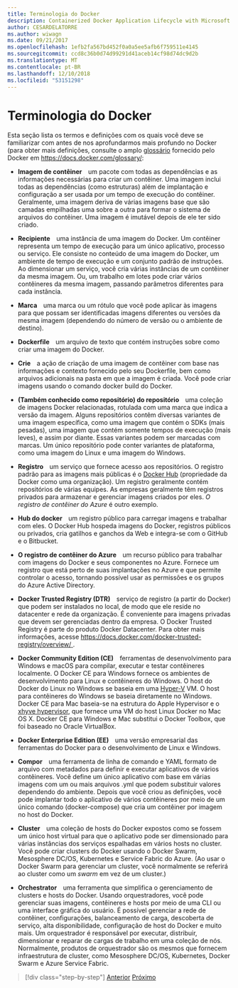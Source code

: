 ```yaml
---
title: Terminologia do Docker
description: Containerized Docker Application Lifecycle with Microsoft Platform and Tools (Ciclo de vida de aplicativo do Docker em contêineres com a plataforma e as ferramentas da Microsoft)
author: CESARDELATORRE
ms.author: wiwagn
ms.date: 09/21/2017
ms.openlocfilehash: 1efb2fa567bd452f0a0a5ee5afb6f759511e4145
ms.sourcegitcommit: ccd8c36b0d74d99291d41aceb14cf98d74dc9d2b
ms.translationtype: MT
ms.contentlocale: pt-BR
ms.lasthandoff: 12/10/2018
ms.locfileid: "53151298"
---
```

# <a name="docker-terminology"></a>Terminologia do Docker

Esta seção lista os termos e definições com os quais você deve se familiarizar com antes de nos aprofundarmos mais profundo no Docker (para obter mais definições, consulte o amplo [glossário](https://docs.docker.com/glossary/) fornecido pelo Docker em <https://docs.docker.com/glossary/>:

-   **Imagem de contêiner** um pacote com todas as dependências e as informações necessárias para criar um contêiner. Uma imagem inclui todas as dependências (como estruturas) além de implantação e configuração a ser usada por um tempo de execução do contêiner. Geralmente, uma imagem deriva de várias imagens base que são camadas empilhadas uma sobre a outra para formar o sistema de arquivos do contêiner. Uma imagem é imutável depois de ele ter sido criado.

-   **Recipiente** uma instância de uma imagem do Docker. Um contêiner representa um tempo de execução para um único aplicativo, processo ou serviço. Ele consiste no conteúdo de uma imagem do Docker, um ambiente de tempo de execução e um conjunto padrão de instruções. Ao dimensionar um serviço, você cria várias instâncias de um contêiner da mesma imagem. Ou, um trabalho em lotes pode criar vários contêineres da mesma imagem, passando parâmetros diferentes para cada instância.

-   **Marca** uma marca ou um rótulo que você pode aplicar às imagens para que possam ser identificadas imagens diferentes ou versões da mesma imagem (dependendo do número de versão ou o ambiente de destino).

-   **Dockerfile** um arquivo de texto que contém instruções sobre como criar uma imagem do Docker.

-   **Crie** a ação de criação de uma imagem de contêiner com base nas informações e contexto fornecido pelo seu Dockerfile, bem como arquivos adicionais na pasta em que a imagem é criada. Você pode criar imagens usando o comando docker build do Docker.

-   **(Também conhecido como repositório) do repositório** uma coleção de imagens Docker relacionadas, rotulada com uma marca que indica a versão da imagem. Alguns repositórios contêm diversas variantes de uma imagem específica, como uma imagem que contém o SDKs (mais pesadas), uma imagem que contém somente tempos de execução (mais leves), e assim por diante. Essas variantes podem ser marcadas com marcas. Um único repositório pode conter variantes de plataforma, como uma imagem do Linux e uma imagem do Windows.

-   **Registro** um serviço que fornece acesso aos repositórios. O registro padrão para as imagens mais públicas é o [Docker Hub](https://hub.docker.com/) (propriedade da Docker como uma organização). Um registro geralmente contém repositórios de várias equipes. As empresas geralmente têm registros privados para armazenar e gerenciar imagens criados por eles. *O registro de contêiner do Azure* é outro exemplo.

-   **Hub do docker** um registro público para carregar imagens e trabalhar com eles. O Docker Hub hospeda imagens do Docker, registros públicos ou privados, cria gatilhos e ganchos da Web e integra-se com o GitHub e o Bitbucket.

-   **O registro de contêiner do Azure** um recurso público para trabalhar com imagens do Docker e seus componentes no Azure. Fornece um registro que está perto de suas implantações no Azure e que permite controlar o acesso, tornando possível usar as permissões e os grupos do Azure Active Directory.

-   **Docker Trusted Registry (DTR)** serviço de registro (a partir do Docker) que podem ser instalados no local, de modo que ele reside no datacenter e rede da organização. É conveniente para imagens privadas que devem ser gerenciadas dentro da empresa. O Docker Trusted Registry é parte do produto Docker Datacenter. Para obter mais informações, acesse [ https://docs.docker.com/docker-trusted-registry/overview/ ](https://docs.docker.com/docker-trusted-registry/overview/).

-   **Docker Community Edition (CE)** ferramentas de desenvolvimento para Windows e macOS para compilar, executar e testar contêineres localmente. O Docker CE para Windows fornece os ambientes de desenvolvimento para Linux e contêineres do Windows. O host do Docker do Linux no Windows se baseia em uma [Hyper-V](https://www.microsoft.com/en-us/server-cloud/solutions/virtualization.aspx) VM. O host para contêineres do Windows se baseia diretamente no Windows. Docker CE para Mac baseia-se na estrutura do Apple Hypervisor e o [xhyve hypervisor](https://github.com/mist64/xhyve), que fornece uma VM do host Linux Docker no Mac OS X. Docker CE para Windows e Mac substitui o Docker Toolbox, que foi baseado no Oracle VirtualBox.

-   **Docker Enterprise Edition (EE)** uma versão empresarial das ferramentas do Docker para o desenvolvimento de Linux e Windows.

-   **Compor** uma ferramenta de linha de comando e YAML formato de arquivo com metadados para definir e executar aplicativos de vários contêineres. Você define um único aplicativo com base em várias imagens com um ou mais arquivos .yml que podem substituir valores dependendo do ambiente. Depois que você criou as definições, você pode implantar todo o aplicativo de vários contêineres por meio de um único comando (docker-compose) que cria um contêiner por imagem no host do Docker.

-   **Cluster** uma coleção de hosts do Docker expostos como se fossem um único host virtual para que o aplicativo pode ser dimensionado para várias instâncias dos serviços espalhadas em vários hosts no cluster. Você pode criar clusters do Docker usando o Docker Swarm, Mesosphere DC/OS, Kubernetes e Service Fabric do Azure. (Ao usar o Docker Swarm para gerenciar um cluster, você normalmente se referirá ao cluster como um *swarm* em vez de um cluster.)

-   **Orchestrator** uma ferramenta que simplifica o gerenciamento de clusters e hosts do Docker. Usando orquestradores, você pode gerenciar suas imagens, contêineres e hosts por meio de uma CLI ou uma interface gráfica do usuário. É possível gerenciar a rede de contêiner, configurações, balanceamento de carga, descoberta de serviço, alta disponibilidade, configuração de host do Docker e muito mais. Um orquestrador é responsável por executar, distribuir, dimensionar e reparar de cargas de trabalho em uma coleção de nós. Normalmente, produtos de orquestrador são os mesmos que fornecem infraestrutura de cluster, como Mesosphere DC/OS, Kubernetes, Docker Swarm e Azure Service Fabric.

>[!div class="step-by-step"]
>[Anterior](what-is-docker.md)
>[Próximo](docker-containers-images-and-registries.md)